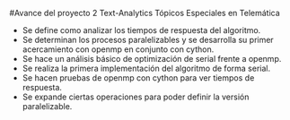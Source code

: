 #Avance del proyecto 2 Text-Analytics Tópicos Especiales en Telemática

- Se define como analizar los tiempos de respuesta del algoritmo.
- Se determinan los procesos paralelizables y se desarrolla su primer acercamiento con openmp en conjunto con cython.
- Se hace un análisis básico de optimización de serial frente a openmp.
- Se realiza la primera implementación del algoritmo de forma serial.
- Se hacen pruebas de openmp con cython para ver tiempos de respuesta.
- Se expande ciertas operaciones para poder definir la versión paralelizable.
